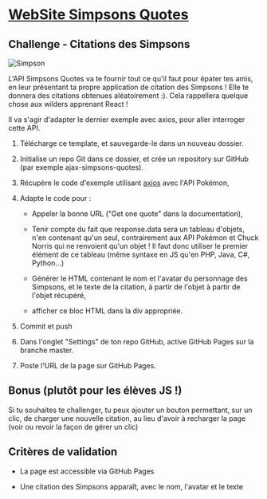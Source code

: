 # [WebSite Simpsons Quotes](https://lgiacalo.github.io/ajax-simpsons-quotes/)

## Challenge - Citations des Simpsons

![Simpson](https://images.innoveduc.fr/js_parcours/ajax-requests/homer-simpson-woohoo.jpg)

L'API Simpsons Quotes va te fournir tout ce qu'il faut pour épater tes amis, en leur présentant ta propre application de citation des Simpsons ! Elle te donnera des citations obtenues aléatoirement :). Cela rappellera quelque chose aux wilders apprenant React !

Il va s'agir d'adapter le dernier exemple avec axios, pour aller interroger cette API.


1. Télécharge ce template, et sauvegarde-le dans un nouveau dossier.

2. Initialise un repo Git dans ce dossier, et crée un repository sur GitHub (par exemple ajax-simpsons-quotes).

3. Récupère le code d'exemple utilisant [axios](https://github.com/axios/axios#axios) avec l'API Pokémon,

4. Adapte le code pour :
    * Appeler la bonne URL ("Get one quote" dans la documentation),

    * Tenir compte du fait que response.data sera un tableau d'objets, n'en contenant qu'un seul, contrairement aux API Pokémon et Chuck Norris qui ne renvoient qu'un objet ! Il faut donc utiliser le premier élément de ce tableau (même syntaxe en JS qu'en PHP, Java, C#, Python...)

    * Générer le HTML contenant le nom et l'avatar du personnage des Simpsons, et le texte de la citation, à partir de l'objet à partir de l'objet récupéré,

    * afficher ce bloc HTML dans la div appropriée.

5. Commit et push

6. Dans l'onglet "Settings" de ton repo GitHub, active GitHub Pages sur la branche master.

7. Poste l'URL de la page sur GitHub Pages.

## Bonus (plutôt pour les élèves JS !)

Si tu souhaites te challenger, tu peux ajouter un bouton permettant, sur un clic, de charger une nouvelle citation, au lieu d'avoir à recharger la page (voir ou revoir la façon de gérer un clic)


## Critères de validation

* La page est accessible via GitHub Pages

* Une citation des Simpsons apparaît, avec le nom, l'avatar et le texte
